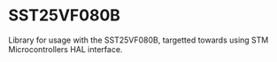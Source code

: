# SST25VF080B
Library for usage with the SST25VF080B, targetted towards using STM Microcontrollers HAL interface.
